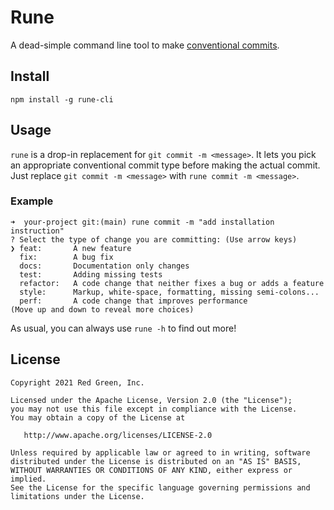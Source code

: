 # Rune

A dead-simple command line tool to make [conventional commits](https://www.conventionalcommits.org).

## Install

```shell
npm install -g rune-cli
```

## Usage

`rune` is a drop-in replacement for `git commit -m <message>`. It lets you pick an appropriate conventional commit
type before making the actual commit. Just replace `git commit -m <message>` with `rune commit -m <message>`.

### Example
```shell
➜  your-project git:(main) rune commit -m "add installation instruction"
? Select the type of change you are committing: (Use arrow keys)
❯ feat:       A new feature 
  fix:        A bug fix 
  docs:       Documentation only changes 
  test:       Adding missing tests 
  refactor:   A code change that neither fixes a bug or adds a feature 
  style:      Markup, white-space, formatting, missing semi-colons... 
  perf:       A code change that improves performance 
(Move up and down to reveal more choices)
```

As usual, you can always use `rune -h` to find out more!

## License

```
Copyright 2021 Red Green, Inc.

Licensed under the Apache License, Version 2.0 (the "License");
you may not use this file except in compliance with the License.
You may obtain a copy of the License at

   http://www.apache.org/licenses/LICENSE-2.0

Unless required by applicable law or agreed to in writing, software
distributed under the License is distributed on an "AS IS" BASIS,
WITHOUT WARRANTIES OR CONDITIONS OF ANY KIND, either express or implied.
See the License for the specific language governing permissions and
limitations under the License.
```
